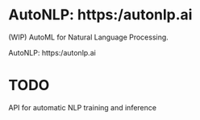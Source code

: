 # AutoNLP: https:/autonlp.ai
(WIP) AutoML for Natural Language Processing.

AutoNLP: https:/autonlp.ai

# TODO
API for automatic NLP training and inference
